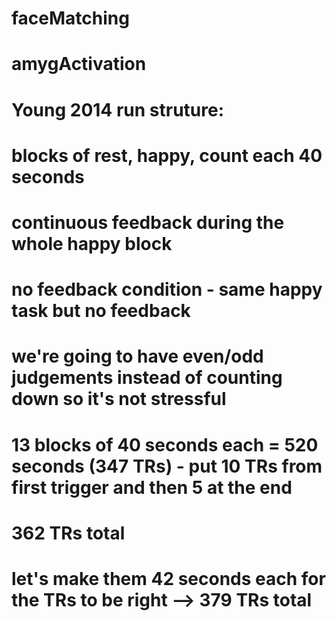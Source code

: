 # faceMatching
# amygActivation

# Young 2014 run struture:
# blocks of rest, happy, count each 40 seconds
# continuous feedback during the whole happy block
# no feedback condition - same happy task but no feedback 
# we're going to have even/odd judgements instead of counting down so it's not stressful
# 13 blocks of 40 seconds each = 520 seconds (347 TRs) - put 10 TRs from first trigger and then 5 at the end
# 362 TRs total

# let's make them 42 seconds each for the TRs to be right --> 379 TRs total